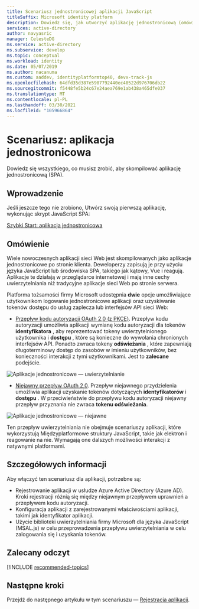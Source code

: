 ```yaml
---
title: Scenariusz jednostronicowej aplikacji JavaScript
titleSuffix: Microsoft identity platform
description: Dowiedz się, jak utworzyć aplikację jednostronicową (omówienie scenariusza), korzystając z platformy tożsamości firmy Microsoft.
services: active-directory
author: navyasric
manager: CelesteDG
ms.service: active-directory
ms.subservice: develop
ms.topic: conceptual
ms.workload: identity
ms.date: 05/07/2019
ms.author: nacanuma
ms.custom: aaddev, identityplatformtop40, devx-track-js
ms.openlocfilehash: 64dfd35d387e5907792440ec40522d976706db22
ms.sourcegitcommit: f5448fe5b24c67e24aea769e1ab438a465dfe037
ms.translationtype: MT
ms.contentlocale: pl-PL
ms.lasthandoff: 03/30/2021
ms.locfileid: "105966864"
---
```

# <a name="scenario-single-page-application"></a>Scenariusz: aplikacja jednostronicowa

Dowiedz się wszystkiego, co musisz zrobić, aby skompilować aplikację jednostronicową (SPA).

## <a name="getting-started"></a>Wprowadzenie

Jeśli jeszcze tego nie zrobiono, Utwórz swoją pierwszą aplikację, wykonując skrypt JavaScript SPA:

[Szybki Start: aplikacja jednostronicowa](./quickstart-v2-javascript-auth-code.md)

## <a name="overview"></a>Omówienie

Wiele nowoczesnych aplikacji sieci Web jest skompilowanych jako aplikacje jednostronicowe po stronie klienta. Deweloperzy zapisują je przy użyciu języka JavaScript lub środowiska SPA, takiego jak kątowy, Vue i reagują. Aplikacje te działają w przeglądarce internetowej i mają inne cechy uwierzytelniania niż tradycyjne aplikacje sieci Web po stronie serwera.

Platforma tożsamości firmy Microsoft udostępnia **dwie** opcje umożliwiające użytkownikom logowanie jednostronicowe aplikacji oraz uzyskiwanie tokenów dostępu do usług zaplecza lub interfejsów API sieci Web:

- [Przepływ kodu autoryzacji OAuth 2,0 (z PKCE)](./v2-oauth2-auth-code-flow.md). Przepływ kodu autoryzacji umożliwia aplikacji wymianę kodu autoryzacji dla tokenów **identyfikatora** , aby reprezentować tokeny uwierzytelnionego użytkownika i **dostępu** , które są konieczne do wywołania chronionych interfejsów API. Ponadto zwraca tokeny **odświeżania** , które zapewniają długoterminowy dostęp do zasobów w imieniu użytkowników, bez konieczności interakcji z tymi użytkownikami. Jest to **zalecane** podejście.

![Aplikacje jednostronicowe — uwierzytelnianie](./media/scenarios/spa-app-auth.svg)

- [Niejawny przepływ OAuth 2,0](./v2-oauth2-implicit-grant-flow.md). Przepływ niejawnego przydzielenia umożliwia aplikacji uzyskanie tokenów dotyczących **identyfikatorów** i **dostępu** . W przeciwieństwie do przepływu kodu autoryzacji niejawny przepływ przyznania nie zwraca **tokenu odświeżania**.

![Aplikacje jednostronicowe — niejawne](./media/scenarios/spa-app.svg)

Ten przepływ uwierzytelniania nie obejmuje scenariuszy aplikacji, które wykorzystują Międzyplatformowe struktury JavaScript, takie jak elektron i reagowanie na nie. Wymagają one dalszych możliwości interakcji z natywnymi platformami.

## <a name="specifics"></a>Szczegółowych informacji

Aby włączyć ten scenariusz dla aplikacji, potrzebne są:

* Rejestrowanie aplikacji w usłudze Azure Active Directory (Azure AD). Kroki rejestracji różnią się między niejawnym przepływem uprawnień a przepływem kodu autoryzacji.
* Konfiguracja aplikacji z zarejestrowanymi właściwościami aplikacji, takimi jak identyfikator aplikacji.
* Użycie biblioteki uwierzytelniania firmy Microsoft dla języka JavaScript (MSAL.js) w celu przeprowadzenia przepływu uwierzytelniania w celu zalogowania się i uzyskania tokenów.

## <a name="recommended-reading"></a>Zalecany odczyt

[!INCLUDE [recommended-topics](../../../includes/active-directory-develop-scenarios-prerequisites.md)]

## <a name="next-steps"></a>Następne kroki

Przejdź do następnego artykułu w tym scenariuszu — [Rejestracja aplikacji](scenario-spa-app-registration.md).
